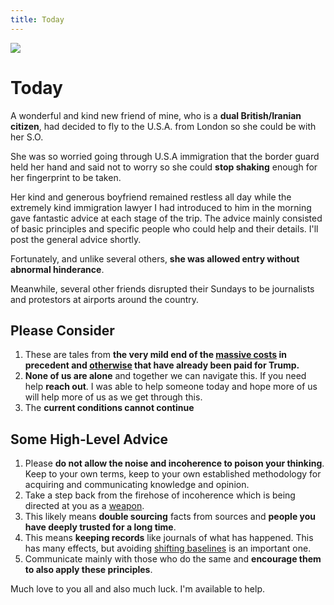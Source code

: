 ```yaml
---
title: Today
---
```


<img src="http://cdn.pcwallart.com/images/real-earth-from-space-nasa-wallpaper-4.jpg"/>

# Today

A wonderful and kind new friend of mine, who is a **dual British/Iranian citizen**, had decided to fly to the U.S.A. from London so she could be with her S.O.

She was so worried going through U.S.A immigration that the border guard held her hand and said not to worry so she could **stop shaking** enough for her fingerprint to be taken.

Her kind and generous boyfriend remained restless all day while the extremely kind immigration lawyer I had introduced to him in the morning gave fantastic advice at each stage of the trip. The advice mainly consisted of basic principles and specific people who could help and their details. I'll post the general advice shortly.

Fortunately, and unlike several others, **she was allowed entry without abnormal hinderance**.

Meanwhile, several other friends disrupted their Sundays to be journalists and protestors at airports around the country.

## Please Consider

1. These are tales from **the very mild end of the [massive costs](https://www.nytimes.com/2017/01/29/us/politics/stephen-bannon-security-council.html) in precedent and [otherwise](https://www.nytimes.com/2017/01/29/us/politics/donald-trump-rush-immigration-order-chaos.html) that have already been paid for Trump.**
2. **None of us are alone** and together we can navigate this. If you need help **reach out**. I was able to help someone today and hope more of us will help more of us as we get through this.
3. The **current conditions cannot continue**

## Some High-Level Advice

1. Please **do not allow the noise and incoherence to poison your thinking**. Keep to your own terms, keep to your own established methodology for acquiring and communicating knowledge and opinion. 
2. Take a step back from the firehose of incoherence which is being directed at you as a [weapon](http://www.rand.org/pubs/perspectives/PE198.html).
2. This likely means **double sourcing** facts from sources and **people you have deeply trusted for a long time**.
3. This means **keeping records** like journals of what has happened. This has many effects, but avoiding [shifting baselines](https://en.wikipedia.org/wiki/Shifting_baseline) is an important one.
4. Communicate mainly with those who do the same and **encourage them to also apply these principles**. 



Much love to you all and also much luck. I'm available to help.
